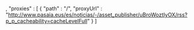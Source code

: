 ,
  "proxies" : [ {
     "path"     : "/",
     "proxyUrl" : "http://www.pasaia.eus/es/noticias/-/asset_publisher/uBroWoztIyOX/rss?p_p_cacheability=cacheLevelFull"
  } ]